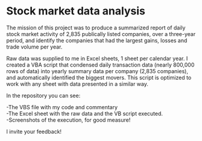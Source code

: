 # Stock market data analysis

The mission of this project was to produce a summarized report of daily stock market activity of 2,835 publically listed companies, over a three-year period, and identify the companies that had the largest gains, losses and trade volume per year. 

Raw data was supplied to me in Excel sheets, 1 sheet per calendar year. I created a VBA script that condensed daily transaction data (nearly 800,000 rows of data) into yearly summary data per company (2,835 companies), and automatically identified the biggest movers. This script is optimized to work with any sheet with data presented in a similar way. 

In the repository you can see:

-The VBS file with my code and commentary<br>
-The Excel sheet with the raw data and the VB script executed.<br> 
-Screenshots of the execution, for good measure!

I invite your feedback!
